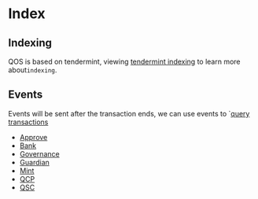 # Index

## Indexing

QOS is based on tendermint, viewing [tendermint indexing](https://tendermint.com/docs/app-dev/indexing-transactions.html) to learn more about`indexing`.

## Events

Events will be sent after the transaction ends, we can use events to `[query transactions](../command/qoscli.md#query-transactions-by-tags)

- [Approve](approve/4_events.md)
- [Bank](bank/5_events.md)
- [Governance](gov/5_events.md)
- [Guardian](guardian/5_events.md)
- [Mint](mint/4_events.md)
- [QCP](qcp/4_events.md)
- [QSC](qsc/4_events.md)